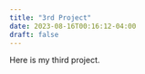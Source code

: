 ```yaml
---
title: "3rd Project"
date: 2023-08-16T00:16:12-04:00
draft: false
---
```


Here is my third project.